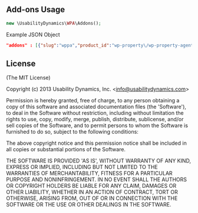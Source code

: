 ## Add-ons Usage

```php
new \UsabilityDynamics\WPA\Addons();
```

Example JSON Object
```json
"addons" : [{"slug":"wppa","product_id":"wp-property\/wp-property-agents","path":"addons\/wp-property-agents\/wp-property-agents.php","name":"WP-Property: Agents"},{"slug":"wppft","product_id":"wp-property\/wp-property-facebook-tabs","path":"addons\/wp-property-facebook-tabs\/wp-property-facebook-tabs.php","name":"WP-Property: Facebook Tabs"},{"slug":"wppf","product_id":"wp-property\/wp-property-feps","path":"addons\/wp-property-feps\/wp-property-feps.php","name":"WP-Property: FEPS"},{"slug":"wppi","product_id":"wp-property\/wp-property-importer","path":"addons\/wp-property-importer\/wp-property-importer.php","name":"WP-Property: Importer"},{"slug":"wppp","product_id":"wp-property\/wp-property-pdf","path":"addons\/wp-property-pdf\/wp-property-pdf.php","name":"WP-Property: PDF Flyer"},{"slug":"wpppt","product_id":"wp-property\/wp-property-power-tools","path":"addons\/wp-property-power-tools\/wp-property-power-tools.php","name":"WP-Property: Power Tools"},{"slug":"wpprs","product_id":"wp-property\/wp-property-responsive-slideshow","path":"addons\/wp-property-responsive-slideshow\/wp-property-resp-slideshow.php","name":"WP-Property: Responsive Slideshow"},{"slug":"wpps","product_id":"wp-property\/wp-property-slideshow","path":"addons\/wp-property-slideshow\/wp-property-slideshow.php","name":"WP-Property: Slideshow"},{"slug":"wppsm","product_id":"wp-property\/wp-property-supermap","path":"addons\/wp-property-supermap\/wp-property-supermap.php","name":"WP-Property: Super Map"},{"slug":"wppt","product_id":"wp-property\/wp-property-terms","path":"addons\/wp-property-terms\/wp-property-terms.php","name":"WP-Property: Terms"},{"slug":"wppw","product_id":"wp-property\/wp-property-walkscore","path":"addons\/wp-property-walkscore\/wp-property-walkscore.php","name":"WP-Property: Walk Score"}]  
```

## License

(The MIT License)

Copyright (c) 2013 Usability Dynamics, Inc. &lt;info@usabilitydynamics.com&gt;

Permission is hereby granted, free of charge, to any person obtaining
a copy of this software and associated documentation files (the
'Software'), to deal in the Software without restriction, including
without limitation the rights to use, copy, modify, merge, publish,
distribute, sublicense, and/or sell copies of the Software, and to
permit persons to whom the Software is furnished to do so, subject to
the following conditions:

The above copyright notice and this permission notice shall be
included in all copies or substantial portions of the Software.

THE SOFTWARE IS PROVIDED 'AS IS', WITHOUT WARRANTY OF ANY KIND,
EXPRESS OR IMPLIED, INCLUDING BUT NOT LIMITED TO THE WARRANTIES OF
MERCHANTABILITY, FITNESS FOR A PARTICULAR PURPOSE AND NONINFRINGEMENT.
IN NO EVENT SHALL THE AUTHORS OR COPYRIGHT HOLDERS BE LIABLE FOR ANY
CLAIM, DAMAGES OR OTHER LIABILITY, WHETHER IN AN ACTION OF CONTRACT,
TORT OR OTHERWISE, ARISING FROM, OUT OF OR IN CONNECTION WITH THE
SOFTWARE OR THE USE OR OTHER DEALINGS IN THE SOFTWARE.
